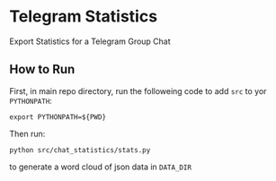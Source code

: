 # Telegram Statistics
Export Statistics for a Telegram Group Chat


## How to Run
First, in main repo directory, run the followeing code to add `src` to yor `PYTHONPATH`:
```
export PYTHONPATH=${PWD}
```

Then run:
```
python src/chat_statistics/stats.py
```
to generate a word cloud of json data in `DATA_DIR`
